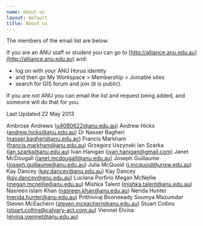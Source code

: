 ```yaml
--- 
name: about-us
layout: default
title: About us
---
```


The members of the email list are below.

If you are an ANU staff or student you can go to [http://alliance.anu.edu.au](http://alliance.anu.edu.au) and:
- log on with your ANU Horus identity
- and then go
My Workspace > Membership > Joinable sites 
- search for GIS forum and join (it is public).
 
If you are not ANU you can email the list and request being added, and someone will do that for you. 

Last Updated 22 May 2013


Ambrose Andrews (u4080622@anu.edu.au)
Andrew Hicks (andrew.hicks@anu.edu.au)
Dr Nasser  Bagheri (nasser.bagheri@anu.edu.ac)
Francis Markham (francis.markham@anu.edu.au)
Grzegorz Uszynski
Ian Szarka (ian.szarka@anu.edu.au)
Ivan Hanigan (ivan.hanigan@gmail.com)
Janet McDougall (janet.mcdougall@anu.edu.au)
Joseph Guillaume (joseph.guillaume@anu.edu.au)
Julia McQuoid (j.mcquoid@unsw.edu.au)
Kay Dancey (kay.dancey@anu.edu.au)
Kay Dancey (kay.dancey@anu.edu.au)
Luciana Porfirio
Megan McNellie (megan.mcnellie@anu.edu.au)
Mishka Talent (mishka.talent@anu.edu.au)
Nasreen Islam Khan (nasreen.khan@anu.edu.au)
Nerida Hunter (nerida.hunter@anu.edu.au)
Prithiviraj Booneeady 
Soumya Mazumdar
Steven McEachern (steven.mceachern@anu.edu.au)
Stuart Collins (stuart.collins@calvary-act.com.au)
Viennet Elvina (elvina.viennet@anu.edu.au)
